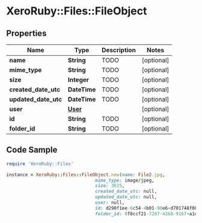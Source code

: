 # XeroRuby::Files::FileObject

## Properties

Name | Type | Description | Notes
------------ | ------------- | ------------- | -------------
**name** | **String** | TODO | [optional] 
**mime_type** | **String** | TODO | [optional] 
**size** | **Integer** | TODO | [optional] 
**created_date_utc** | **DateTime** | TODO | [optional] 
**updated_date_utc** | **DateTime** | TODO | [optional] 
**user** | [**User**](User.md) |  | [optional] 
**id** | **String** | TODO | [optional] 
**folder_id** | **String** | TODO | [optional] 

## Code Sample

```ruby
require 'XeroRuby::Files'

instance = XeroRuby::Files::FileObject.new(name: File2.jpg,
                                 mime_type: image/jpeg,
                                 size: 3615,
                                 created_date_utc: null,
                                 updated_date_utc: null,
                                 user: null,
                                 id: d290f1ee-6c54-4b01-90e6-d701748f0851,
                                 folder_id: 0f8ccf21-7267-4268-9167-a1e2c40c84c8)
```


